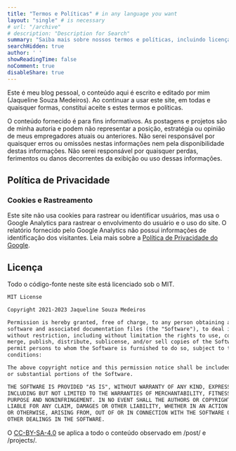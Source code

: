 ```yaml
---
title: "Termos e Políticas" # in any language you want
layout: "single" # is necessary
# url: "/archive"
# description: "Description for Search"
summary: "Saiba mais sobre nossos termos e políticas, incluindo licenças de texto e código. Sua privacidade é uma prioridade para nós, e você pode navegar em nosso site com a tranquilidade de que não salvamos cookies em seu navegador."
searchHidden: true
author: ' '
showReadingTime: false
noComment: true
disableShare: true
---
```


Este é meu blog pessoal, o conteúdo aqui é escrito e editado por mim (Jaqueline Souza Medeiros). Ao continuar a usar este site, em todas e quaisquer formas, constitui aceite s estes termos e políticas.

O conteúdo fornecido é para fins informativos. As postagens e projetos são de minha autoria e podem não representar a posição, estratégia ou opinião de meus empregadores atuais ou anteriores. Não serei responsável por quaisquer erros ou omissões nestas informações nem pela disponibilidade destas informações. Não serei responsável por quaisquer perdas, ferimentos ou danos decorrentes da exibição ou uso dessas informações.

## Política de Privacidade

### Cookies e Rastreamento

Este site não usa cookies para rastrear ou identificar usuários, mas usa o Google Analytics para rastrear o envolvimento do usuário e o uso do site. O relatório fornecido pelo Google Analytics não possui informações de identificação dos visitantes. Leia mais sobre a [Política de Privacidade do Google](https://policies.google.com/privacy).

## Licença

Todo o código-fonte neste site está licenciado sob o MIT. 

```txt
MIT License

Copyright 2021-2023 Jaqueline Souza Medeiros

Permission is hereby granted, free of charge, to any person obtaining a copy of this 
software and associated documentation files (the "Software"), to deal in the Software
without restriction, including without limitation the rights to use, copy, modify, 
merge, publish, distribute, sublicense, and/or sell copies of the Software, and to 
permit persons to whom the Software is furnished to do so, subject to the following 
conditions:

The above copyright notice and this permission notice shall be included in all copies 
or substantial portions of the Software.

THE SOFTWARE IS PROVIDED "AS IS", WITHOUT WARRANTY OF ANY KIND, EXPRESS OR IMPLIED, 
INCLUDING BUT NOT LIMITED TO THE WARRANTIES OF MERCHANTABILITY, FITNESS FOR A PARTICULAR 
PURPOSE AND NONINFRINGEMENT. IN NO EVENT SHALL THE AUTHORS OR COPYRIGHT HOLDERS BE 
LIABLE FOR ANY CLAIM, DAMAGES OR OTHER LIABILITY, WHETHER IN AN ACTION OF CONTRACT, TORT
OR OTHERWISE, ARISING FROM, OUT OF OR IN CONNECTION WITH THE SOFTWARE OR THE USE OR 
OTHER DEALINGS IN THE SOFTWARE.
```

O [CC-BY-SA-4.0](https://creativecommons.org/licenses/by-nc-sa/4.0/) se aplica a todo o conteúdo observado em /post/ e /projects/.